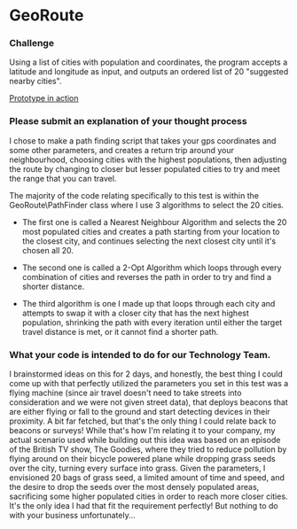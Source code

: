# GeoRoute
### Challenge
Using a list of cities with population and coordinates, the program accepts a latitude and longitude as input, and outputs an ordered list of 20 "suggested nearby cities".

[Prototype in action](http://52.33.24.135/)

### Please submit an explanation of your thought process
I chose to make a path finding script that takes your gps coordinates and some other parameters, and creates a return trip around your neighbourhood, choosing cities with the highest populations, then adjusting the route by changing to closer but lesser populated cities to try and meet the range that you can travel.

The majority of the code relating specifically to this test is within the GeoRoute\PathFinder class where I use 3 algorithms to select the 20 cities.

* The first one is called a Nearest Neighbour Algorithm and selects the 20 most populated cities and creates a path starting from your location to the closest city, and continues selecting the next closest city until it's chosen all 20.

* The second one is called a 2-Opt Algorithm which loops through every combination of cities and reverses the path in order to try and find a shorter distance.

* The third algorithm is one I made up that loops through each city and attempts to swap it with a closer city that has the next highest population, shrinking the path with every iteration until either the target travel distance is met, or it cannot find a shorter path.

### What your code is intended to do for our Technology Team.
I brainstormed ideas on this for 2 days, and honestly, the best thing I could come up with that perfectly utilized the parameters you set in this test was a flying machine (since air travel doesn't need to take streets into consideration and we were not given street data), that deploys beacons that are either flying or fall to the ground and start detecting devices in their proximity. A bit far fetched, but that's the only thing I could relate back to beacons or surveys! While that's how I'm relating it to your company, my actual scenario used while building out this idea was based on an episode of the British TV show, The Goodies, where they tried to reduce pollution by flying around on their bicycle powered plane while dropping grass seeds over the city, turning every surface into grass. Given the parameters, I envisioned 20 bags of grass seed, a limited amount of time and speed, and the desire to drop the seeds over the most densely populated areas, sacrificing some higher populated cities in order to reach more closer cities. It's the only idea I had that fit the requirement perfectly! But nothing to do with your business unfortunately...
